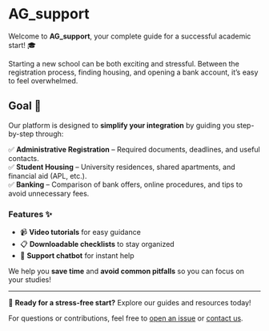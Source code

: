 # AG_support  

Welcome to **AG_support**, your complete guide for a successful academic start! 🎓  

Starting a new school can be both exciting and stressful. Between the registration process, finding housing, and opening a bank account, it’s easy to feel overwhelmed.  

## Goal 🎯  

Our platform is designed to **simplify your integration** by guiding you step-by-step through:  

✅ **Administrative Registration** – Required documents, deadlines, and useful contacts.  
✅ **Student Housing** – University residences, shared apartments, and financial aid (APL, etc.).  
✅ **Banking** – Comparison of bank offers, online procedures, and tips to avoid unnecessary fees.  

### Features ✨  
- 📹 **Video tutorials** for easy guidance  
- 📋 **Downloadable checklists** to stay organized  
- 🤖 **Support chatbot** for instant help  

We help you **save time** and **avoid common pitfalls** so you can focus on your studies!  

---  

📌 **Ready for a stress-free start?** Explore our guides and resources today!  

For questions or contributions, feel free to [open an issue](#) or [contact us](#).  
